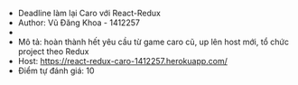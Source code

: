 - Deadline làm lại Caro với React-Redux
- Author: Vũ Đăng Khoa - 1412257
- 
- Mô tả: hoàn thành hết yêu cầu từ game caro cũ, up lên host mới, tổ chức project theo Redux
- Host: https://react-redux-caro-1412257.herokuapp.com/
- Điểm tự đánh giá: 10
